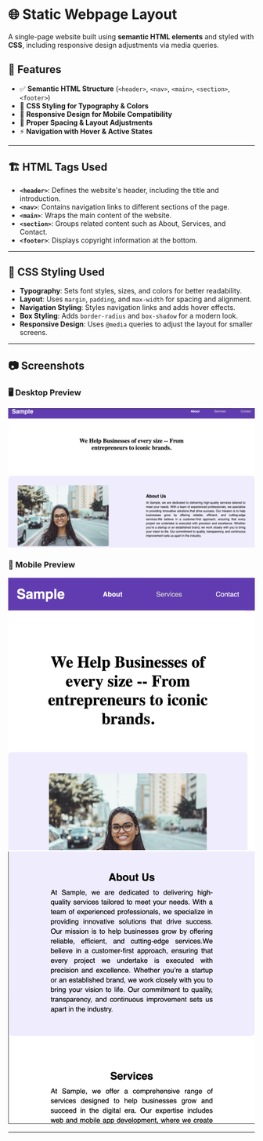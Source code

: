 # 🌐 Static Webpage Layout

A single-page website built using **semantic HTML elements** and styled with **CSS**, including responsive design adjustments via media queries.

## 🚀 Features
- ✅ **Semantic HTML Structure** (`<header>`, `<nav>`, `<main>`, `<section>`, `<footer>`)
- 🎨 **CSS Styling for Typography & Colors**
- 📱 **Responsive Design for Mobile Compatibility**
- 📏 **Proper Spacing & Layout Adjustments**
- ⚡ **Navigation with Hover & Active States**

---

## 🏗️ HTML Tags Used
- **`<header>`**: Defines the website's header, including the title and introduction.  
- **`<nav>`**: Contains navigation links to different sections of the page.  
- **`<main>`**: Wraps the main content of the website.  
- **`<section>`**: Groups related content such as About, Services, and Contact.  
- **`<footer>`**: Displays copyright information at the bottom.  

---

## 🎨 CSS Styling Used
- **Typography**: Sets font styles, sizes, and colors for better readability.  
- **Layout**: Uses `margin`, `padding`, and `max-width` for spacing and alignment.  
- **Navigation Styling**: Styles navigation links and adds hover effects.  
- **Box Styling**: Adds `border-radius` and `box-shadow` for a modern look.  
- **Responsive Design**: Uses `@media` queries to adjust the layout for smaller screens.  

---

## 📷 Screenshots

### 🖥️ Desktop Preview  
![Desktop Preview](assets/Desktop.png)

### 📱 Mobile Preview  
![Mobile Preview 1](assets/mobile1.png)  
![Mobile Preview 2](assets/mobile2.png)  

---